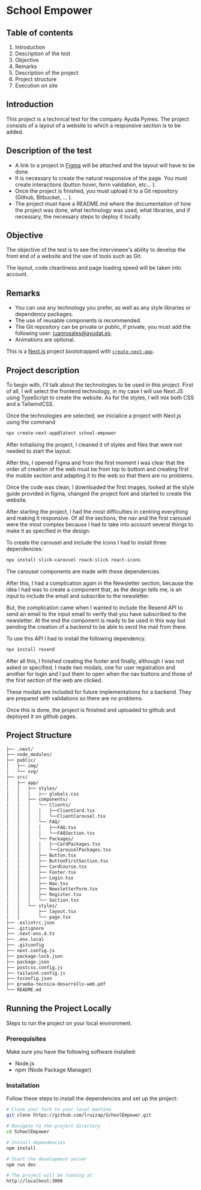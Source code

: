 # School Empower

## Table of contents

  1. Introduction
  2. Description of the test
  3. Objective
  4. Remarks
  5. Description of the project
  6. Project structure
  7. Execution on site

## Introduction

This project is a technical test for the company Ayuda Pymes.
The project consists of a layout of a website to which a responsive section is to be added.

## Description of the test

* A link to a project in [Figma](https://www.figma.com/design/hMBsXjE95HWmioEpN22cqP/School-Empower---simple%C2%A0website-template%C2%A0for-beginners-for-school-(Community)?node-id=69-5241) will be attached and the layout will have to be done.
* It is necessary to create the natural responsive of the page.
You must create interactions (button hover, form validation, etc... ).
* Once the project is finished, you must upload it to a Git repository (Github, Bitbucket, ... ).
* The project must have a README.md where the documentation of how the project was done, what technology was used, what libraries, and if necessary, the necessary steps to deploy it locally.

## Objective

The objective of the test is to see the interviewee's ability to develop the front end of a website and the use of tools such as Git.

The layout, code cleanliness and page loading speed will be taken into account.

## Remarks

* You can use any technology you prefer, as well as any style libraries or dependency packages.
* The use of reusable components is recommended.
* The Git repository can be private or public, if private, you must add the following user: <juanrosales@ayudat.es>.
* Animations are optional.

This is a [Next.js](https://nextjs.org/) project bootstrapped with [`create-next-app`](https://github.com/vercel/next.js/tree/canary/packages/create-next-app).

## Project description

To begin with, I'll talk about the technologies to be used in this project.
First of all, I will select the frontend technology, in my case I will use Next.JS using TypeScript to create the website.
As for the styles, I will mix both CSS and a TailwindCSS.

Once the technologies are selected, we inicialice a project with Next.js using the command

```bash
npx create-next-app@latest school-empower
```

After initialising the project, I cleaned it of styles and files that were not needed to start the layout.

After this, I opened Figma and from the first moment I was clear that the order of creation of the web must be from top to bottom and creating first the mobile section and adapting it to the web so that there are no problems.

Once the code was clean, I downloaded the first images, looked at the style guide provided in figma, changed the project font and started to create the website.

After starting the project, I had the most difficulties in centring everything and making it responsive. Of all the sections, the nav and the first carousel were the most complex because I had to take into account several things to make it as specified in the design.

To create the carousel and include the icons I had to install three dependencies:

```bash
npx install slick-carousel reack-slick react-icons
```

The carousel components are made with these dependencies.

After this, I had a complication again in the Newsletter section, because the idea I had was to create a component that, as the design tells me, is an input to include the email and subscribe to the newsletter.

But, the complication came when I wanted to include the Resend API to send an email to the input email to verify that you have subscribed to the newsletter.
At the end the component is ready to be used in this way but pending the creation of a backend to be able to send the mail from there.

To use this API I had to install the following dependency.

```bash
npx install resend
```

After all this, I finished creating the footer and finally, although I was not asked or specified, I made two modals, one for user registration and another for login and I put them to open when the nav buttons and those of the first section of the web are clicked.

These modals are included for future implementations for a backend. They are prepared with validations so there are no problems.

Once this is done, the project is finished and uploaded to github and deployed it on github pages.

## Project Structure

```markdown
├── .next/
├── node_modules/
├── public/
│   ├── img/
│   └── svg/
├── src/
│   ├── app/
│   │   ├── styles/
│   │   │   ├── globals.css
│   │   ├── components/
│   │   │   └── Clients/
│   │   │   │   ├──ClientCard.tsx
│   │   │   │   └──ClientCarousel.tsx
│   │   │   └── FAQ/
│   │   │   │   ├──FAQ.tsx
│   │   │   │   └──FAQSection.tsx
│   │   │   └── Packages/
│   │   │   │   ├──CardPackages.tsx
│   │   │   │   └──CarouselPackages.tsx
│   │   │   ├── Button.tsx
│   │   │   ├── ButtonFirstSection.tsx
│   │   │   ├── CardCourse.tsx
│   │   │   ├── Footer.tsx
│   │   │   ├── Login.tsx
│   │   │   ├── Nav.tsx
│   │   │   ├── NewsletterForm.tsx
│   │   │   ├── Register.tsx
│   │   │   └── Section.tsx
│   │   └── styles/
│   │       ├── layout.tsx
│   │       └── page.tsx
├── .eslintrc.json
├── .gitignore
├── .next-env.d.ts
├── .env.local
├── .gitconfig
├── next.config.js
├── package-lock.json
├── package.json
├── postcss.config.js
├── tailwind.config.js
├── tsconfig.json
├── prueba-tecnica-desarrollo-web.pdf
└── README.md
```

## Running the Project Locally

Steps to run the project on your local environment.

### Prerequisites

Make sure you have the following software installed:

* Node.js
* npm (Node Package Manager)

### Installation

Follow these steps to install the dependencies and set up the project:

```bash
# Clone your fork to your local machine
git clone https://github.com/lruizap/SchoolEmpower.git

# Navigate to the project directory
cd SchoolEmpower

# Install dependencies
npm install

# Start the development server
npm run dev

# The project will be running at
http://localhost:3000
